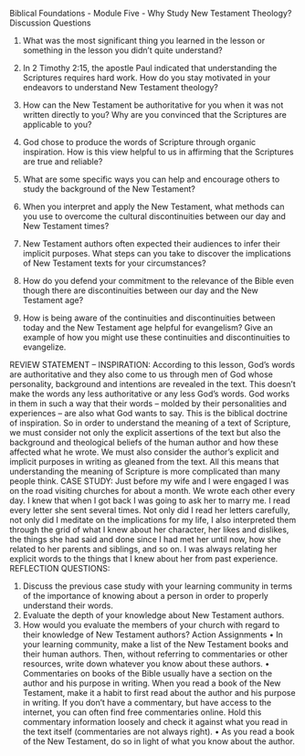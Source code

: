 Biblical Foundations - Module Five - Why Study New Testament Theology?
Discussion Questions 

1.	What was the most significant thing you learned in the lesson or something in the lesson you didn’t quite understand?


2.	In 2 Timothy 2:15, the apostle Paul indicated that understanding the Scriptures requires hard work. How do you stay motivated in your endeavors to understand New Testament theology?


3.	How can the New Testament be authoritative for you when it was not written directly to you? Why are you convinced that the Scriptures are applicable to you?


4.	God chose to produce the words of Scripture through organic inspiration. How is this view helpful to us in affirming that the Scriptures are true and reliable? 


5.	What are some specific ways you can help and encourage others to study the background of the New Testament?


6.	When you interpret and apply the New Testament, what methods can you use to overcome the cultural discontinuities between our day and New Testament times?


7.	New Testament authors often expected their audiences to infer their implicit purposes. What steps can you take to discover the implications of New Testament texts for your circumstances? 


8.	How do you defend your commitment to the relevance of the Bible even though there are discontinuities between our day and the New Testament age?


9.	How is being aware of the continuities and discontinuities between today and the New Testament age helpful for evangelism? Give an example of how you might use these continuities and discontinuities to evangelize.

 
REVIEW STATEMENT – INSPIRATION: According to this lesson, God’s words are authoritative and they also come to us through men of God whose personality, background and intentions are revealed in the text. This doesn’t make the words any less authoritative or any less God’s words. God works in them in such a way that their words – molded by their personalities and experiences – are also what God wants to say. This is the biblical doctrine of inspiration. So in order to understand the meaning of a text of Scripture, we must consider not only the explicit assertions of the text but also the background and theological beliefs of the human author and how these affected what he wrote. We must also consider the author’s explicit and implicit purposes in writing as gleaned from the text. All this means that understanding the meaning of Scripture is more complicated than many people think.
CASE STUDY: Just before my wife and I were engaged I was on the road visiting churches for about a month. We wrote each other every day. I knew that when I got back I was going to ask her to marry me. I read every letter she sent several times. Not only did I read her letters carefully, not only did I meditate on the implications for my life, I also interpreted them through the grid of what I knew about her character, her likes and dislikes, the things she had said and done since I had met her until now, how she related to her parents and siblings, and so on. I was always relating her explicit words to the things that I knew about her from past experience.
REFLECTION QUESTIONS:
1.	Discuss the previous case study with your learning community in terms of the importance of knowing about a person in order to properly understand their words. 
2.	Evaluate the depth of your knowledge about New Testament authors. 
3.	How would you evaluate the members of your church with regard to their knowledge of New Testament authors?
Action Assignments
•	In your learning community, make a list of the New Testament books and their human authors. Then, without referring to commentaries or other resources, write down whatever you know about these authors.
•	Commentaries on books of the Bible usually have a section on the author and his purpose in writing. When you read a book of the New Testament, make it a habit to first read about the author and his purpose in writing. If you don’t have a commentary, but have access to the internet, you can often find free commentaries online. Hold this commentary information loosely and check it against what you read in the text itself (commentaries are not always right). 
•	As you read a book of the New Testament, do so in light of what you know about the author.
